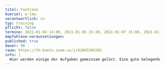 ```yaml
---
titel: Fastlane
kuerzel: w-lmw
verantwortlich: cn
typ: training
pflicht: false
termine: 2021-01-04 14:00, 2021-01-05 15:30, 2021-01-07 15:00, 2021-01-11 14:00, 2021-01-12 15:00
empfohlene-voraussetzungen:
published: true
dauer: 90
raum: https://th-koeln.zoom.us/j/81865505201
info: |
  Hier werden einige der Aufgaben gemeinsam gelöst. Eine gute Gelegenheit für alle, die ihr Know-how noch ein bisschen auffrischen wollen.
---
```

